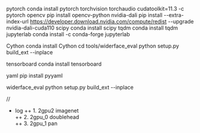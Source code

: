 pytorch
conda install pytorch torchvision torchaudio cudatoolkit=11.3 -c pytorch
opencv
pip install opencv-python
nvidia-dali
pip install --extra-index-url https://developer.download.nvidia.com/compute/redist --upgrade nvidia-dali-cuda110
scipy
conda install scipy
tqdm
conda install tqdm
jupyterlab
conda install -c conda-forge jupyterlab

Cython
conda install Cython
cd tools/widerface_eval
python setup.py build_ext --inplace

tensorboard
conda install tensorboard

yaml
pip install pyyaml

widerface_eval
python setup.py build_ext --inplace



//
+ log
++ 1. 2gpu2 imagenet\
++ 2. 2gpu_0 doublehead\
++ 3. 2gpu_1 pan